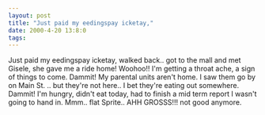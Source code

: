 ```yaml
---
layout: post
title: "Just paid my eedingspay icketay,"
date: 2000-4-20 13:8:0
tags: 
---
```


Just paid my eedingspay icketay, walked back.. got to the mall and met Gisele, she gave me a ride home! Woohoo!! I'm getting a throat ache, a sign of things to come. Dammit! My parental units aren't home. I saw them go by on Main St. .. but they're not here.. I bet they're eating out somewhere. Dammit! I'm hungry, didn't eat today, had to finish a mid term report I wasn't going to hand in. Mmm.. flat Sprite.. AHH GROSSS!!! not good anymore.

